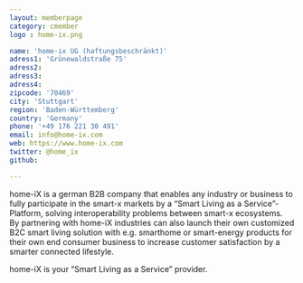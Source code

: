 ```yaml
---
layout: memberpage
category: cmember
logo : home-ix.png

name: 'home-ix UG (haftungsbeschränkt)'
adress1: 'Grünewaldstraße 75'
adress2: 
adress3: 
adress4: 
zipcode: '70469'
city: 'Stuttgart'
region: 'Baden-Württemberg'
country: 'Germany'
phone: '+49 176 221 30 491'
email: info@home-ix.com
web: https://www.home-ix.com
twitter: @home_ix
github: 

---
```

home-iX is a german B2B company that enables any industry or business to fully participate in the smart-x markets by a “Smart Living as a Service”-Platform,
solving interoperability problems between smart-x ecosystems. By partnering with home-iX industries can also launch their own customized B2C smart living solution with e.g. smarthome or smart-energy products for their own end consumer 
business to increase customer satisfaction by a smarter connected lifestyle. 

home-iX is your “Smart Living as a Service” provider.







